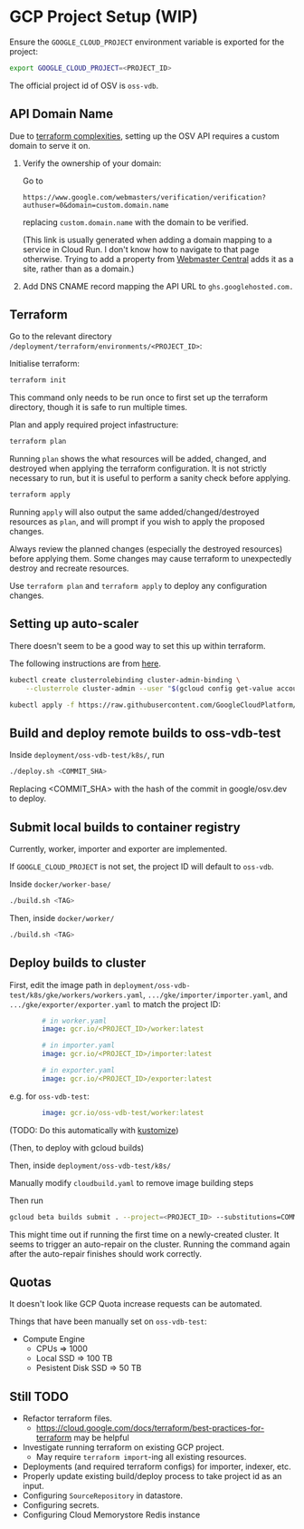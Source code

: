 # GCP Project Setup (WIP)

Ensure the `GOOGLE_CLOUD_PROJECT` environment variable is exported for the project:
```bash
export GOOGLE_CLOUD_PROJECT=<PROJECT_ID>
```
The official project id of OSV is `oss-vdb`.

## API Domain Name

Due to [terraform complexities](https://github.com/hashicorp/terraform-provider-google/issues/5528),
setting up the OSV API requires a custom domain to serve it on.

1. Verify the ownership of your domain:
  
    Go to 

    `https://www.google.com/webmasters/verification/verification?authuser=0&domain=custom.domain.name`

    replacing `custom.domain.name` with the domain to be verified.
    
    (This link is usually generated when adding a domain mapping to a service in Cloud Run.
    I don't know how to navigate to that page otherwise. Trying to add a property from
    [Webmaster Central](https://www.google.com/webmasters/verification/home)
    adds it as a site, rather than as a domain.)

2. Add DNS CNAME record mapping the API URL to `ghs.googlehosted.com.`

## Terraform

Go to the relevant directory `/deployment/terraform/environments/<PROJECT_ID>`:

Initialise terraform:
```bash
terraform init
```
This command only needs to be run once to first set up the terraform directory,
though it is safe to run multiple times.

Plan and apply required project infastructure:
```bash
terraform plan
```
Running `plan` shows the what resources will be added, changed, and destroyed
when applying the terraform configuration. It is not strictly necessary to run,
but it is useful to perform a sanity check before applying.

```bash
terraform apply
```
Running `apply` will also output the same added/changed/destroyed resources as
`plan`, and will prompt if you wish to apply the proposed changes.

Always review the planned changes (especially the destroyed resources) before
applying them. Some changes may cause terraform to unexpectedly destroy and
recreate resources.

Use `terraform plan` and `terraform apply` to deploy any configuration changes.


## Setting up auto-scaler

There doesn't seem to be a good way to set this up within terraform.

The following instructions are from [here](https://cloud.google.com/kubernetes-engine/docs/tutorials/external-metrics-autoscaling#step1).

```bash
kubectl create clusterrolebinding cluster-admin-binding \
    --clusterrole cluster-admin --user "$(gcloud config get-value account)"
```

```bash
kubectl apply -f https://raw.githubusercontent.com/GoogleCloudPlatform/k8s-stackdriver/master/custom-metrics-stackdriver-adapter/deploy/production/adapter_new_resource_model.yaml
```

## Build and deploy remote builds to oss-vdb-test
Inside `deployment/oss-vdb-test/k8s/`, run

```bash
./deploy.sh <COMMIT_SHA>
```

Replacing <COMMIT_SHA> with the hash of the commit in google/osv.dev to deploy.


## Submit local builds to container registry

Currently, worker, importer and exporter are implemented.

If `GOOGLE_CLOUD_PROJECT` is not set, the project ID will default to `oss-vdb`.

Inside `docker/worker-base/`
```bash
./build.sh <TAG>
```

Then, inside `docker/worker/`
```bash
./build.sh <TAG>
```

## Deploy builds to cluster

First, edit the image path in `deployment/oss-vdb-test/k8s/gke/workers/workers.yaml`, `.../gke/importer/importer.yaml`, and `.../gke/exporter/exporter.yaml` to match the project ID:

```yaml
        # in worker.yaml
        image: gcr.io/<PROJECT_ID>/worker:latest

        # in importer.yaml
        image: gcr.io/<PROJECT_ID>/importer:latest

        # in exporter.yaml
        image: gcr.io/<PROJECT_ID>/exporter:latest
```

e.g. for `oss-vdb-test`:
```yaml
        image: gcr.io/oss-vdb-test/worker:latest
```

(TODO: Do this automatically with [kustomize](https://kubernetes.io/docs/tasks/manage-kubernetes-objects/kustomization/))


(Then, to deploy with gcloud builds)

Then, inside `deployment/oss-vdb-test/k8s/`

Manually modify `cloudbuild.yaml` to remove image building steps

Then run

```bash
gcloud beta builds submit . --project=<PROJECT_ID> --substitutions=COMMIT_SHA=<TAG>
```

This might time out if running the first time on a newly-created cluster.
It seems to trigger an auto-repair on the cluster. Running the command again
after the auto-repair finishes should work correctly.

## Quotas

It doesn't look like GCP Quota increase requests can be automated.

Things that have been manually set on `oss-vdb-test`:
- Compute Engine
  - CPUs => 1000
  - Local SSD => 100 TB
  - Pesistent Disk SSD => 50 TB

## Still TODO
- Refactor terraform files.
  - https://cloud.google.com/docs/terraform/best-practices-for-terraform may be helpful
- Investigate running terraform on existing GCP project.
  - May require `terraform import`-ing all existing resources.
- Deployments (and required terraform configs) for importer, indexer, etc.
- Properly update existing build/deploy process to take project id as an input.
- Configuring `SourceRepository` in datastore.
- Configuring secrets.
- Configuring Cloud Memorystore Redis instance
